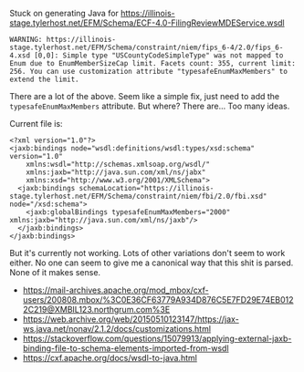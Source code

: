 Stuck on generating Java for https://illinois-stage.tylerhost.net/EFM/Schema/ECF-4.0-FilingReviewMDEService.wsdl
```
WARNING: https://illinois-stage.tylerhost.net/EFM/Schema/constraint/niem/fips_6-4/2.0/fips_6-4.xsd [0,0]: Simple type "USCountyCodeSimpleType" was not mapped to Enum due to EnumMemberSizeCap limit. Facets count: 355, current limit: 256. You can use customization attribute "typesafeEnumMaxMembers" to extend the limit.
```
There are a lot of the above. Seem like a simple fix, just need to add the `typesafeEnumMaxMembers` attribute. But where? There are... Too many ideas.

Current file is:
```
<?xml version="1.0"?>
<jaxb:bindings node="wsdl:definitions/wsdl:types/xsd:schema" version="1.0" 
    xmlns:wsdl="http://schemas.xmlsoap.org/wsdl/"
    xmlns:jaxb="http://java.sun.com/xml/ns/jabx" 
    xmlns:xsd="http://www.w3.org/2001/XMLSchema">
  <jaxb:bindings schemaLocation="https://illinois-stage.tylerhost.net/EFM/Schema/constraint/niem/fbi/2.0/fbi.xsd" node="/xsd:schema">
    <jaxb:globalBindings typesafeEnumMaxMembers="2000" xmlns:jaxb="http://java.sun.com/xml/ns/jaxb"/>
  </jaxb:bindings>
</jaxb:bindings>
```
But it's currently not working. Lots of other variations don't seem to work either. No one can seem to give me a canonical way that this shit
is parsed. None of it makes sense.

* https://mail-archives.apache.org/mod_mbox/cxf-users/200808.mbox/%3C0E36CF63779A934D876C5E7FD29E74EB0122C219@XMBIL123.northgrum.com%3E
* https://web.archive.org/web/20150510123147/https://jax-ws.java.net/nonav/2.1.2/docs/customizations.html
* https://stackoverflow.com/questions/15079913/applying-external-jaxb-binding-file-to-schema-elements-imported-from-wsdl
* https://cxf.apache.org/docs/wsdl-to-java.html
